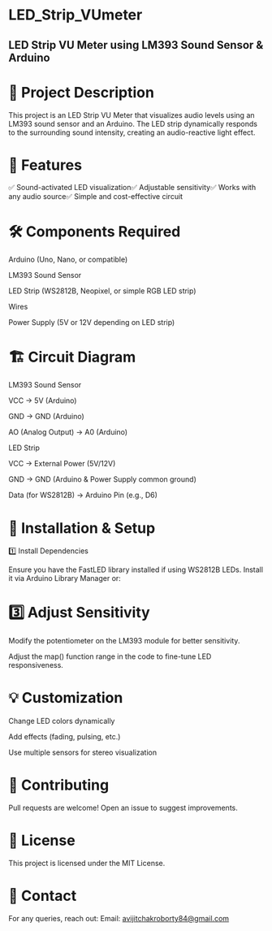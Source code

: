 # LED_Strip_VUmeter

## LED Strip VU Meter using LM393 Sound Sensor & Arduino

# 📌 Project Description

This project is an LED Strip VU Meter that visualizes audio levels using an LM393 sound sensor and an Arduino. The LED strip dynamically responds to the surrounding sound intensity, creating an audio-reactive light effect.

# 🎨 Features

✅ Sound-activated LED visualization✅ Adjustable sensitivity✅ Works with any audio source✅ Simple and cost-effective circuit

# 🛠 Components Required

Arduino (Uno, Nano, or compatible)

LM393 Sound Sensor

LED Strip (WS2812B, Neopixel, or simple RGB LED strip)

Wires

Power Supply (5V or 12V depending on LED strip)

# 🏗️ Circuit Diagram

LM393 Sound Sensor

VCC → 5V (Arduino)

GND → GND (Arduino)

AO (Analog Output) → A0 (Arduino)

LED Strip

VCC → External Power (5V/12V)

GND → GND (Arduino & Power Supply common ground)

Data (for WS2812B) → Arduino Pin (e.g., D6)

# 🔧 Installation & Setup

1️⃣ Install Dependencies

Ensure you have the FastLED library installed if using WS2812B LEDs. Install it via Arduino Library Manager or:


# 3️⃣ Adjust Sensitivity

Modify the potentiometer on the LM393 module for better sensitivity.

Adjust the map() function range in the code to fine-tune LED responsiveness.



# 💡 Customization

Change LED colors dynamically

Add effects (fading, pulsing, etc.)

Use multiple sensors for stereo visualization

# 🤝 Contributing

Pull requests are welcome! Open an issue to suggest improvements.

# 📜 License

This project is licensed under the MIT License.

# 📩 Contact

For any queries, reach out: Email: avijitchakroborty84@gmail.com
